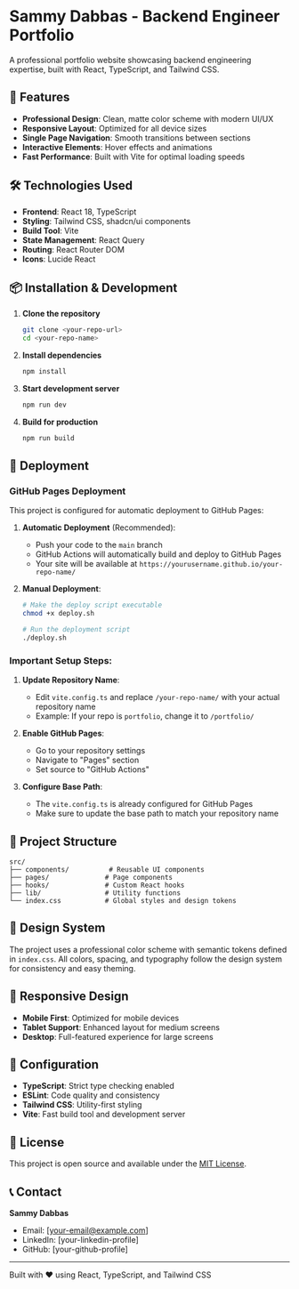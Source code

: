 
# Sammy Dabbas - Backend Engineer Portfolio

A professional portfolio website showcasing backend engineering expertise, built with React, TypeScript, and Tailwind CSS.

## 🚀 Features

- **Professional Design**: Clean, matte color scheme with modern UI/UX
- **Responsive Layout**: Optimized for all device sizes
- **Single Page Navigation**: Smooth transitions between sections
- **Interactive Elements**: Hover effects and animations
- **Fast Performance**: Built with Vite for optimal loading speeds

## 🛠️ Technologies Used

- **Frontend**: React 18, TypeScript
- **Styling**: Tailwind CSS, shadcn/ui components
- **Build Tool**: Vite
- **State Management**: React Query
- **Routing**: React Router DOM
- **Icons**: Lucide React

## 📦 Installation & Development

1. **Clone the repository**
   ```bash
   git clone <your-repo-url>
   cd <your-repo-name>
   ```

2. **Install dependencies**
   ```bash
   npm install
   ```

3. **Start development server**
   ```bash
   npm run dev
   ```

4. **Build for production**
   ```bash
   npm run build
   ```

## 🚀 Deployment

### GitHub Pages Deployment

This project is configured for automatic deployment to GitHub Pages:

1. **Automatic Deployment** (Recommended):
   - Push your code to the `main` branch
   - GitHub Actions will automatically build and deploy to GitHub Pages
   - Your site will be available at `https://yourusername.github.io/your-repo-name/`

2. **Manual Deployment**:
   ```bash
   # Make the deploy script executable
   chmod +x deploy.sh
   
   # Run the deployment script
   ./deploy.sh
   ```

### Important Setup Steps:

1. **Update Repository Name**: 
   - Edit `vite.config.ts` and replace `/your-repo-name/` with your actual repository name
   - Example: If your repo is `portfolio`, change it to `/portfolio/`

2. **Enable GitHub Pages**:
   - Go to your repository settings
   - Navigate to "Pages" section
   - Set source to "GitHub Actions"

3. **Configure Base Path**:
   - The `vite.config.ts` is already configured for GitHub Pages
   - Make sure to update the base path to match your repository name

## 📁 Project Structure

```
src/
├── components/          # Reusable UI components
├── pages/              # Page components
├── hooks/              # Custom React hooks
├── lib/                # Utility functions
└── index.css           # Global styles and design tokens
```

## 🎨 Design System

The project uses a professional color scheme with semantic tokens defined in `index.css`. All colors, spacing, and typography follow the design system for consistency and easy theming.

## 📱 Responsive Design

- **Mobile First**: Optimized for mobile devices
- **Tablet Support**: Enhanced layout for medium screens
- **Desktop**: Full-featured experience for large screens

## 🔧 Configuration

- **TypeScript**: Strict type checking enabled
- **ESLint**: Code quality and consistency
- **Tailwind CSS**: Utility-first styling
- **Vite**: Fast build tool and development server

## 📄 License

This project is open source and available under the [MIT License](LICENSE).

## 📞 Contact

**Sammy Dabbas**
- Email: [your-email@example.com]
- LinkedIn: [your-linkedin-profile]
- GitHub: [your-github-profile]

---

Built with ❤️ using React, TypeScript, and Tailwind CSS
